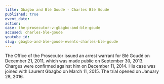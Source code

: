 ```yaml
---
title: Gbagbo and Blé Goudé - Charles Blé Goudé
published: true
event_date:
action:
case: the-prosecutor-v-gbagbo-and-ble-goude
accused: charles-ble-goude
youtube_id:
slug: gbagbo-and-ble-goude-events-charles-ble-goude
---
```



The Office of the Prosecutor issued an arrest warrant for Bl&eacute; Goud&eacute; on December 21, 2011, which was made public on September 30, 2013. Charges were confirmed against him on December 11, 2014. His case was joined with Laurent Gbagbo on March 11, 2015. The trial opened on January 28, 2016.